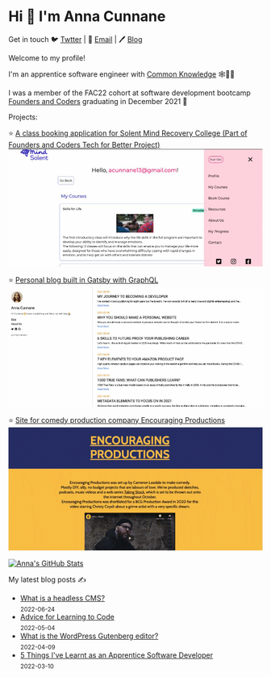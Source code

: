# Hi 👋 I'm Anna Cunnane

Get in touch 🐦 [Twtter](https://twitter.com/AnnaThereseCu) |
📧 <a href="mailto:acunnane13@email.com"> Email</a> |
🖊️ [Blog](https://www.annacunnane.co.uk/)

Welcome to my profile!

I'm an apprentice software engineer with [Common Knowledge](https://commonknowledge.coop/) 🕸️👩‍💻

I was a member of the FAC22 cohort at software development bootcamp [Founders and Coders](https://www.foundersandcoders.com/) graduating in December 2021 
💫


Projects:

⭐ [A class booking application for Solent Mind Recovery College (Part of Founders and Coders Tech for Better Project)](https://github.com/Moggach/solent-mind)
![ ](SolentMind.gif)

⭐ [Personal blog built in Gatsby with GraphQL](https://github.com/Moggach/my-blog-site)
![ ](Blogsite.gif)

⭐ [Site for comedy production company Encouraging Productions](https://github.com/Moggach/encouraging-productions)
![ ](EncouragingProductions.gif)


[![Anna's GitHub Stats](https://github-readme-stats.vercel.app/api?username=Moggach&hide=stars)]()

My latest blog posts ✍️

- [What is a headless CMS?](https://www.annacunnane.co.uk/blog/What%20is%20a%20headless%20CMS) <br/> <sub>2022-06-24</sub>
- [Advice for Learning to Code](https://www.annacunnane.co.uk/blog/Advice%20for%20learning%20how%20to%20code) <br/> <sub>2022-05-04</sub>
- [What is the WordPress Gutenberg editor?](https://www.annacunnane.co.uk/blog/What%20is%20the%20WordPress%20Gutenberg%20editor) <br/> <sub>2022-04-09</sub>
- [5 Things I've Learnt as an Apprentice Software Developer](https://www.annacunnane.co.uk/blog/5%20Things%20I've%20Learnt%20as%20an%20Apprentice%20Software%20Developer) <br/> <sub>2022-03-10</sub>

